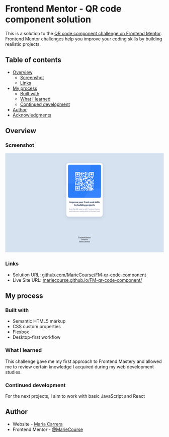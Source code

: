 # Frontend Mentor - QR code component solution

This is a solution to the [QR code component challenge on Frontend Mentor](https://www.frontendmentor.io/challenges/qr-code-component-iux_sIO_H). Frontend Mentor challenges help you improve your coding skills by building realistic projects.

## Table of contents

- [Overview](#overview)
  - [Screenshot](#screenshot)
  - [Links](#links)
- [My process](#my-process)
  - [Built with](#built-with)
  - [What I learned](#what-i-learned)
  - [Continued development](#continued-development)
- [Author](#author)
- [Acknowledgments](#acknowledgments)

## Overview

### Screenshot

![](./images/desktop.png)

### Links

- Solution URL: [github.com/MarieCourse/FM-qr-code-component](https://github.com/MarieCourse/FM-qr-code-component)
- Live Site URL: [mariecourse.github.io/FM-qr-code-component/](https://mariecourse.github.io/FM-qr-code-component/)

## My process

### Built with

- Semantic HTML5 markup
- CSS custom properties
- Flexbox
- Desktop-first workflow

### What I learned

This challenge gave me my first approach to Frontend Mastery and allowed me to review certain knowledge I acquired during my web development studies.

### Continued development

For the next projects, I aim to work with basic JavaScript and React

## Author

- Website - [Maria Carrera](https://mariecourse.github.io/portfolio/)
- Frontend Mentor - [@MarieCourse](https://www.frontendmentor.io/profile/MarieCourse)
